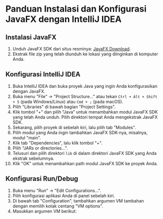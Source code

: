 # Panduan Instalasi dan Konfigurasi JavaFX dengan IntelliJ IDEA

## Instalasi JavaFX

1. Unduh JavaFX SDK dari situs resminya: [JavaFX Download](https://openjfx.io/).
2. Ekstrak file zip yang telah diunduh ke lokasi yang diinginkan di komputer Anda.

## Konfigurasi IntelliJ IDEA

1. Buka IntelliJ IDEA dan buka proyek Java yang ingin Anda konfigurasikan dengan JavaFX.
2. Buka menu "File" -> "Project Structure..." atau tekan `Ctrl + Alt + Shift + S` (pada Windows/Linux) atau `Cmd + ;` (pada macOS).
3. Pilih "Libraries" di bawah bagian "Project Settings".
4. Klik tombol "+" dan pilih "Java" untuk menambahkan modul JavaFX SDK yang telah Anda unduh. Pilih direktori tempat Anda mengekstrak JavaFX SDK.
5. Sekarang, pilih proyek di sebelah kiri, lalu pilih tab "Modules".
6. Pilih modul yang Anda ingin tambahkan JavaFX SDK-nya, misalnya, modul "main".
7. Klik tab "Dependencies", lalu klik tombol "+".
8. Pilih "JARs or directories...".
9. Telusuri dan pilih direktori `lib` di dalam direktori JavaFX SDK yang Anda ekstrak sebelumnya.
10. Klik "OK" untuk menambahkan path modul JavaFX SDK ke proyek Anda.

## Konfigurasi Run/Debug

1. Buka menu "Run" -> "Edit Configurations...".
2. Pilih konfigurasi aplikasi Anda di panel sebelah kiri.
3. Di bawah tab "Configuration", tambahkan argumen VM tambahan dengan memilih kotak centang "VM options".
4. Masukkan argumen VM berikut:
